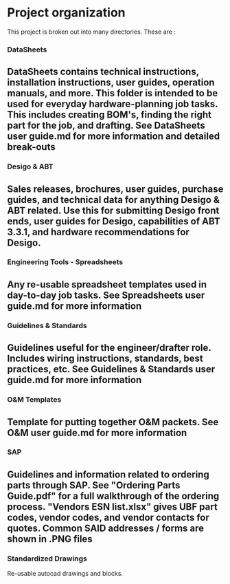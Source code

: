 # Project organization

This project is broken out into many directories. These are : 
### DataSheets
DataSheets contains technical instructions, installation instructions, user
guides, operation manuals, and more.  This folder is intended to be used for
everyday hardware-planning job tasks.  This includes creating BOM's, finding the
right part for the job, and drafting.
See DataSheets user guide.md for more information and detailed break-outs
---
### Desigo & ABT
Sales releases, brochures, user guides, purchase guides, and technical data
for anything Desigo & ABT related. Use this for submitting Desigo front ends,
user guides for Desigo, capabilities of ABT 3.3.1, and hardware recommendations
for Desigo.
---
### Engineering Tools - Spreadsheets
Any re-usable spreadsheet templates used in day-to-day job tasks.  See 
Spreadsheets user guide.md for more information
---
### Guidelines & Standards
Guidelines useful for the engineer/drafter role. Includes wiring instructions,
standards, best practices, etc.  See Guidelines & Standards user guide.md for
more information
---
### O&M Templates
Template for putting together O&M packets. See O&M user guide.md for more 
information
---
### SAP
Guidelines and information related to ordering parts through SAP. See 
"Ordering Parts Guide.pdf" for a full walkthrough of the ordering process.
"Vendors ESN list.xlsx" gives UBF part codes, vendor codes, and vendor
contacts for quotes. Common SAID addresses / forms are shown in .PNG files
---
### Standardized Drawings
Re-usable autocad drawings and blocks.


